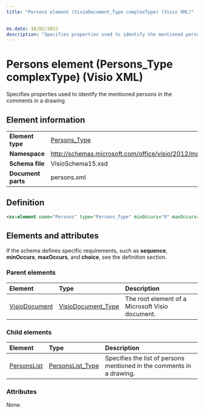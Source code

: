 ```yaml
---
title: "Persons element (VisioDocument_Type complexType) (Visio XML)"
 

ms.date: 18/02/2022
description: "Specifies properties used to identify the mentioned persons in the comments in a drawing"
---
```


# Persons element (Persons_Type complexType) (Visio XML)

Specifies properties used to identify the mentioned persons in the comments in a drawing
  
## Element information

|||
|:-----|:-----|
|**Element type** <br/> |[Persons_Type](persons_Type-complextypevisio-xml.md) <br/> |
|**Namespace** <br/> |http://schemas.microsoft.com/office/visio/2012/main  <br/> |
|**Schema file** <br/> |VisioSchema15.xsd  <br/> |
|**Document parts** <br/> |persons.xml  <br/> |
   
## Definition

```XML
<xs:element name="Persons" type="Persons_Type" minOccurs="0" maxOccurs="1" />
```

## Elements and attributes

If the schema defines specific requirements, such as **sequence**, **minOccurs**, **maxOccurs**, and **choice**, see the definition section. 
  
### Parent elements

|**Element**|**Type**|**Description**|
|:-----|:-----|:-----|
|[VisioDocument](visiodocument-elementvisio-xml.md) <br/> |[VisioDocument_Type](visiodocument_type-complextypevisio-xml.md) <br/> |The root element of a Microsoft Visio document. |
  
### Child elements

|**Element**|**Type**|**Description**|
|:-----|:-----|:-----|
|[PersonsList](personslist-element-persons_Type-complextypevisio-xml.md) <br/> |[PersonsList_Type](personslist_type-complextypevisio-xml.md) <br/> |Specifies the list of persons mentioned in the comments in a drawing. |
   
### Attributes

None.
  

